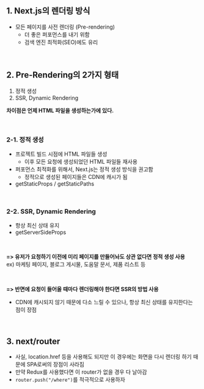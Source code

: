 ## 1. Next.js의 렌더링 방식

- 모든 페이지를 사전 렌더링 (Pre-rendering)
  - 더 좋은 퍼포먼스를 내기 위함
  - 검색 엔진 최적화(SEO)에도 유리

<br>

## 2. Pre-Rendering의 2가지 형태

1. 정적 생성
2. SSR, Dynamic Rendering

**차이점은 언제 HTML 파일을 생성하는가에 있다.**

<br>

### 2-1. 정적 생성

- 프로젝트 빌드 시점에 HTML 파일들 생성
  - 이후 모든 요청에 생성되었던 HTML 파일들 재사용
- 퍼포먼스 최적화를 위해서, Next.js는 정적 생성 방식을 권고함
  - 정적으로 생성된 페이지들은 CDN에 캐시가 됨
- getStaticProps / getStaticPaths

<br>

### 2-2. SSR, Dynamic Rendering

- 항상 최신 상태 유지
- getServerSideProps

<br>

**=> 유저가 요청하기 이전에 미리 페이지를 만들어놔도 상관 없다면 정적 생성 사용**  
ex) 마케팅 페이지, 블로그 게시물, 도움말 문서, 제품 리스트 등

<br>

**=> 반면에 요청이 들어올 때마다 렌더링해야 한다면 SSR의 방법 사용**

- CDN에 캐시되지 않기 때문에 다소 느릴 수 있으나, 항상 최신 상태를 유지한다는 점이 장점

<br>

## 3. next/router

- 사실, location.href 등을 사용해도 되지만 이 경우에는 화면을 다시 렌더링 하기 때문에 SPA로써의 장점이 사라짐
- 만약 Redux를 사용했다면 이 router가 없을 경우 다 날아감
- `router.push("/where")`를 적극적으로 사용하자

